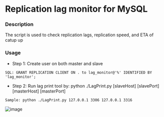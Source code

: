 # Replication lag monitor for MySQL
### Description
The script is used to check replication lags, replication speed, and ETA of catup up
### Usage
- Step 1: Create user on both master and slave 
```
SQL: GRANT REPLICATION CLIENT ON . to lag_monitor@'%' IDENTIFIED BY 'lag_monitor';
```
 
- Step 2: Run lag print tool by: python ./LagPrint.py [slaveHost] [slavePort] [masterHost] [masterPort] 

```
Sample: python ./LagPrint.py 127.0.0.1 3306 127.0.0.1 3316
```
 ![image](https://raw.githubusercontent.com/nevfo/MySQL-Replication-LagMonitor/master/LagMonitor_screenshot.png)
